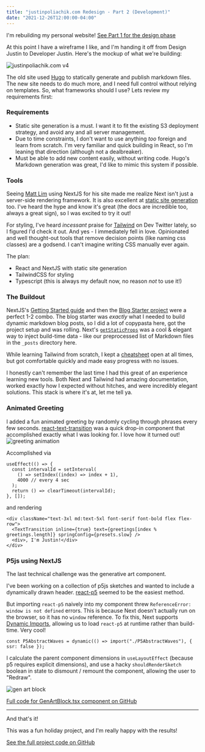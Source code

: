 ```yaml
---
title: "justinpoliachik.com Redesign - Part 2 (Development)"
date: "2021-12-26T12:00:00-04:00"
---
```


I'm rebuilding my personal website! [See Part 1 for the design phase](/posts/2021-12-24-website-redesign/)

At this point I have a wireframe I like, and I'm handing it off from Design Justin to Developer Justin. Here's the mockup of what we're building:

![justinpoliachik.com v4](/images/site-redesign-4.png)

The old site used [Hugo](https://gohugo.io/) to statically generate and publish markdown files. The new site needs to do much more, and I need full control without relying on templates. So, what frameworks should I use? Lets review my requirements first:

### Requirements

- Static site generation is a must. I want it to fit the existing S3 deployment strategy, and avoid any and all server management.
- Due to time constraints, I don't want to use anything _too_ foreign and learn from scratch. I'm very familiar and quick building in React, so I'm leaning that direction (although not a dealbreaker).
- Must be able to add new content easily, without writing code. Hugo's Markdown generation was great, I'd like to mimic this system if possible.

### Tools

Seeing [Matt Lim](https://www.mattlim.me/) using NextJS for his site made me realize Next isn't just a server-side rendering framework. It is also excellent at [static site generation](https://nextjs.org/docs/basic-features/pages#static-generation-recommended) too. I've heard the hype and know it's great (the docs are incredible too, always a great sign), so I was excited to try it out!

For styling, I've heard _incessant_ praise for [Tailwind](https://tailwindcss.com/) on Dev Twitter lately, so I figured I'd check it out. And yes - I immediately fell in love. Opinionated and well thought-out tools that remove decision points (like naming css classes) are a godsend. I can't imagine writing CSS manually ever again.

The plan:

- React and NextJS with static site generation
- TailwindCSS for styling
- Typescript (this is always my default now, no reason _not_ to use it!)

### The Buildout

NextJS's [Getting Started guide](https://nextjs.org/docs/getting-started) and then the [Blog Starter project](https://github.com/vercel/next.js/tree/canary/examples/blog-starter) were a perfect 1-2 combo. The blog starter was _exactly_ what I needed to build dynamic markdown blog posts, so I did a lot of copypasta here, got the project setup and was rolling. Next's [`getStaticProps`](https://nextjs.org/learn/basics/data-fetching/implement-getstaticprops) was a cool & elegant way to inject build-time data - like our preprocessed list of Markdown files in the `_posts` directory here.

While learning Tailwind from scratch, I kept a [cheatsheet](https://nerdcave.com/tailwind-cheat-sheet) open at all times, but got comfortable quickly and made easy progress with no issues.

I honestly can't remember the last time I had this great of an experience learning new tools. Both Next and Tailwind had amazing documentation, worked exactly how I expected without hitches, and were incredibly elegant solutions. This stack is where it's at, let me tell ya.

### Animated Greeting

I added a fun animated greeting by randomly cycling through phrases every few seconds. [react-text-transition](https://github.com/WinterCore/react-text-transition) was a quick drop-in component that accomplished exactly what I was looking for. I love how it turned out!
![greeting animation](/images/justinpoliachik-greeting.gif)

Accomplished via

```
useEffect(() => {
  const intervalId = setInterval(
    () => setIndex((index) => index + 1),
    4000 // every 4 sec
  );
  return () => clearTimeout(intervalId);
}, []);
```

and rendering

```
<div className="text-3xl md:text-5xl font-serif font-bold flex flex-row">
  <TextTransition inline={true} text={greetings[index % greetings.length]} springConfig={presets.slow} />
  <div>, I'm Justin!</div>
</div>
```

### P5js using NextJS

The last technical challenge was the generative art component.

I've been working on a collection of p5js sketches and wanted to include a dynamically drawn header. [react-p5](https://github.com/Gherciu/react-p5) seemed to be the easiest method.

But importing `react-p5` naively into my component threw `ReferenceError: window is not defined` errors. This is because Next doesn't actually run on the browser, so it has no `window` reference. To fix this, Next supports [Dynamic Imports](https://nextjs.org/docs/advanced-features/dynamic-import), allowing us to load `react-p5` at runtime rather than build-time. Very cool!

```
const P5AbstractWaves = dynamic(() => import("./P5AbstractWaves"), { ssr: false });
```

I calculate the parent component dimensions in `useLayoutEffect` (because p5 requires explicit dimensions), and use a hacky `shouldRenderSketch` boolean in state to dismount / remount the component, allowing the user to "Redraw".

![gen art block](/images/justinpoliachik-genartblock.gif)

[Full code for GenArtBlock.tsx component on GitHub](https://github.com/Jpoliachik/justinpoliachik/blob/master/components/GenArtBlock.tsx)

---

And that's it!

This was a fun holiday project, and I'm really happy with the results!

[See the full project code on GitHub](https://github.com/Jpoliachik/justinpoliachik)
